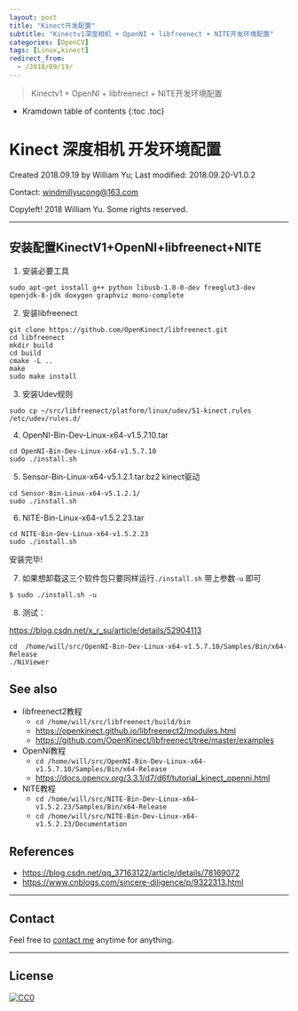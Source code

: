```yaml
---
layout: post
title: "Kinect开发配置"
subtitle: "Kinectv1深度相机 + OpenNI + libfreenect + NITE开发环境配置"
categories: [OpenCV]
tags: [Linux,kinect]
redirect_from:
  - /2018/09/19/
---
```


>  Kinectv1 + OpenNI + libfreenect + NITE开发环境配置

* Kramdown table of contents
{:toc .toc}


# Kinect 深度相机 开发环境配置

Created 2018.09.19 by William Yu; Last modified: 2018.09.20-V1.0.2

Contact: [windmillyucong@163.com](mailto:windmillyucong@163.com)

Copyleft! 2018 William Yu. Some rights reserved.

----



## 安装配置KinectV1+OpenNI+libfreenect+NITE

1. 安装必要工具

```shell
sudo apt-get install g++ python libusb-1.0-0-dev freeglut3-dev openjdk-8-jdk doxygen graphviz mono-complete
```

2. 安装libfreenect

```shell
git clone https://github.com/OpenKinect/libfreenect.git
cd libfreenect
mkdir build
cd build
cmake -L ..
make
sudo make install
```

3. 安装Udev规则

```shell
sudo cp ~/src/libfreenect/platform/linux/udev/51-kinect.rules /etc/udev/rules.d/
```

4. OpenNI-Bin-Dev-Linux-x64-v1.5.7.10.tar

```shell
cd OpenNI-Bin-Dev-Linux-x64-v1.5.7.10
sudo ./install.sh
```

5. Sensor-Bin-Linux-x64-v5.1.2.1.tar.bz2 kinect驱动

```shell
cd Sensor-Bin-Linux-x64-v5.1.2.1/
sudo ./install.sh
```

6. NITE-Bin-Linux-x64-v1.5.2.23.tar

```shell
cd NITE-Bin-Dev-Linux-x64-v1.5.2.23
sudo ./install.sh
```

安装完毕!

7. 如果想卸载这三个软件包只要同样运行`./install.sh` 带上参数`-u` 即可

```shell
$ sudo ./install.sh -u
```

8. 测试：

https://blog.csdn.net/x_r_su/article/details/52904113

```shell
cd  /home/will/src/OpenNI-Bin-Dev-Linux-x64-v1.5.7.10/Samples/Bin/x64-Release
./NiViewer
```



## See also

- libfreenect2教程
  - `cd /home/will/src/libfreenect/build/bin`
  - <https://openkinect.github.io/libfreenect2/modules.html>
  - <https://github.com/OpenKinect/libfreenect/tree/master/examples>
- OpenNI教程
  - `cd /home/will/src/OpenNI-Bin-Dev-Linux-x64-v1.5.7.10/Samples/Bin/x64-Release`
  - https://docs.opencv.org/3.3.1/d7/d6f/tutorial_kinect_openni.html
- NITE教程
  - `cd /home/will/src/NITE-Bin-Dev-Linux-x64-v1.5.2.23/Samples/Bin/x64-Release`
  - `cd /home/will/src/NITE-Bin-Dev-Linux-x64-v1.5.2.23/Documentation`

## References

- <https://blog.csdn.net/qq_37163122/article/details/78169072>
- <https://www.cnblogs.com/sincere-diligence/p/9322313.html>

------



## Contact

Feel free to [contact me](mailto:windmillyucong@163.com) anytime for anything.

-----



## License

[![CC0](http://i.creativecommons.org/p/zero/1.0/88x31.png)](http://creativecommons.org/publicdomain/zero/1.0/)

